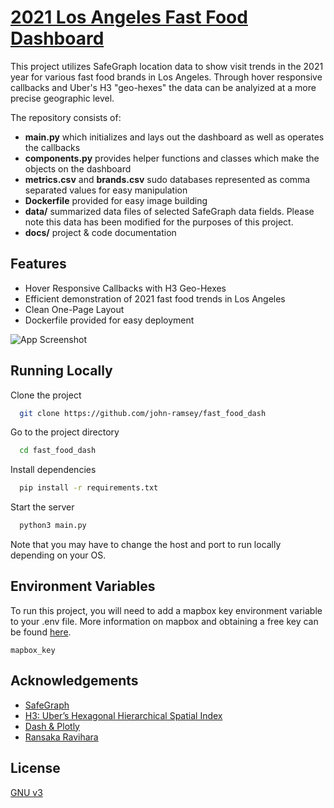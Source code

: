 
# [2021 Los Angeles Fast Food Dashboard](https://ff-dashboard.johnramsey.com/)

This project utilizes SafeGraph location data to show visit trends in the 2021 year for various fast food brands in Los Angeles. Through hover responsive callbacks and Uber's H3 "geo-hexes" the data can be analyized at a more precise geographic level.

The repository consists of:
- **main.py** which initializes and lays out the dashboard as well as operates the callbacks
- **components.py** provides helper functions and classes which make the objects on the dashboard
- **metrics.csv** and **brands.csv** sudo databases represented as comma separated values for easy manipulation
- **Dockerfile** provided for easy image building
- **data/** summarized data files of selected SafeGraph data fields. Please note this data has been modified for the purposes of this project.
- **docs/** project & code documentation

## Features

- Hover Responsive Callbacks with H3 Geo-Hexes
- Efficient demonstration of 2021 fast food trends in Los Angeles
- Clean One-Page Layout
- Dockerfile provided for easy deployment

![App Screenshot](https://mynewsite791401609.files.wordpress.com/2022/03/preview.png?w=1024)



## Running Locally

Clone the project

```bash
  git clone https://github.com/john-ramsey/fast_food_dash
```

Go to the project directory

```bash
  cd fast_food_dash
```

Install dependencies

```bash
  pip install -r requirements.txt
```

Start the server

```bash
  python3 main.py
```
Note that you may have to change the host and port to run locally depending on your OS.


## Environment Variables

To run this project, you will need to add a mapbox key environment variable to your .env file. More information on mapbox and obtaining a free key can be found [here](https://www.mapbox.com/).

`mapbox_key`



## Acknowledgements

 - [SafeGraph](https://www.safegraph.com/)
 - [H3: Uber’s Hexagonal Hierarchical Spatial Index](https://eng.uber.com/h3/)
 - [Dash & Plotly](https://dash.plotly.com/)
 - [Ransaka Ravihara](https://medium.com/analytics-vidhya/how-to-create-a-choropleth-map-using-uber-h3-plotly-python-458f51593548)


## License

[GNU v3](https://choosealicense.com/licenses/gpl-3.0/)

